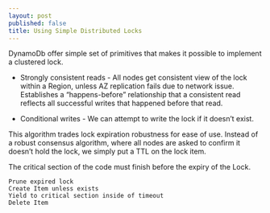 ```yaml
---
layout: post
published: false
title: Using Simple Distributed Locks
---
```


DynamoDb offer simple set of primitives that makes it possible to implement a clustered lock.

- Strongly consistent reads - All nodes get consistent view of the lock within a Region, unless AZ replication fails due to network issue. Establishes a “happens-before” relationship that a consistent read reflects all successful writes that happened before that read.

- Conditional writes - We can attempt to write the lock if it doesn’t exist.

This algorithm trades lock expiration robustness for ease of use. Instead of a robust consensus algorithm, where all nodes are asked to confirm it doesn’t hold the lock, we simply put a TTL on the lock item.

The critical section of the code must finish before the expiry of the Lock.

```
Prune expired lock
Create Item unless exists
Yield to critical section inside of timeout
Delete Item
```

